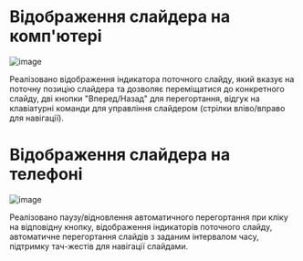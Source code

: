 # Відображення слайдера на комп'ютері 
![image](https://github.com/user-attachments/assets/baa9a327-123e-4ccb-937f-a89222ed5171)

Реалізовано відображення індикатора поточного слайду, який вказує на поточну позицію слайдера та дозволяє переміщатися до конкретного слайду, дві кнопки "Вперед/Назад" для перегортання, відгук на клавіатурні команди для управління слайдером (стрілки вліво/вправо для навігації).


# Відображення слайдера на телефоні
![image](https://github.com/user-attachments/assets/8a5722f6-5d11-4ae7-9d37-7dfba99ed0f5)

Реалізовано паузу/відновлення автоматичного перегортання при кліку на відповідну кнопку, відображення індикаторів поточного слайду, автоматичне перегортання слайдів з заданим інтервалом часу, підтримку тач-жестів для навігації слайдами. 
